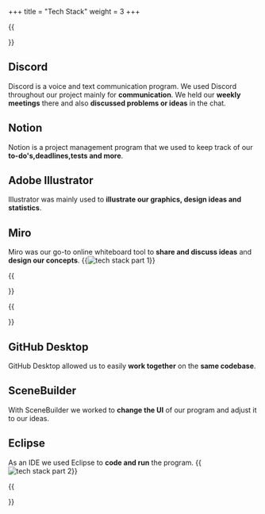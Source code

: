 +++
title = "Tech Stack"
weight = 3
+++

{{<section title="Tech Stack Com & Design">}}

## Discord
Discord is a voice and text communication program. We used Discord throughout our project mainly for **communication**. We held our **weekly meetings** there and also **discussed problems or ideas** in the chat.

## Notion
Notion is a project management program that we used to keep track of our **to-do's,deadlines,tests and more**. 

## Adobe Illustrator
Illustrator was mainly used to **illustrate our graphics, design ideas and statistics**. 

## Miro
Miro was our go-to online whiteboard tool to **share and discuss ideas** and **design our concepts**.
{{<image src="techstackcom.png" alt="tech stack part 1" caption="communication & design tech stack">}}

{{</section>}}

{{<section title="Tech Stack Dev">}}
## GitHub Desktop
GitHub Desktop allowed us to easily **work together** on the **same codebase**.

## SceneBuilder
With SceneBuilder we worked to **change the UI** of our program and adjust it to our ideas. 

## Eclipse
As an IDE we used Eclipse to **code and run** the program.
{{<image src="techstackdev.png" alt="tech stack part 2" caption="development tech stack">}}

{{</section>}}



